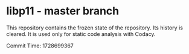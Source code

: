 # libp11 - master branch

This repository contains the frozen state of the repository.
Its history is cleared. It is used only for static code
analysis with Codacy.

Commit Time: 1728699367